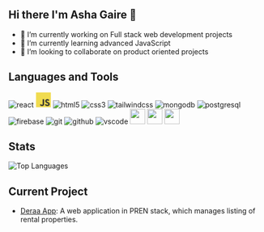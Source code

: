 ## Hi there I'm Asha Gaire 👋 
- 🔭 I’m currently working on Full stack web development projects
- 🌱 I’m currently learning advanced JavaScript
- 👯 I’m looking to collaborate on product oriented projects

## Languages and Tools
<p align="left">
  <img src="https://cdn.jsdelivr.net/gh/devicons/devicon@latest/icons/react/react-original.svg" alt="react" width="30" height="30" />
  <img src="https://raw.githubusercontent.com/devicons/devicon/master/icons/javascript/javascript-original.svg" alt="javascript" width="30" height="30"/>
  <img src="https://cdn.jsdelivr.net/gh/devicons/devicon@latest/icons/html5/html5-original.svg" alt="html5" width="30" height="30"/>
  <img src="https://cdn.jsdelivr.net/gh/devicons/devicon@latest/icons/css3/css3-original.svg" alt="css3" width="30" height="30"/>
  <img src="https://cdn.jsdelivr.net/gh/devicons/devicon@latest/icons/tailwindcss/tailwindcss-original.svg" alt="tailwindcss" width="30" height="30"/>
  <img src="https://cdn.jsdelivr.net/gh/devicons/devicon@latest/icons/mongodb/mongodb-original.svg" alt="mongodb" width="30" height="30"/>
  <img src="https://cdn.jsdelivr.net/gh/devicons/devicon@latest/icons/postgresql/postgresql-original.svg" alt="postgresql" width="30" height="30"/>
  <img src="https://cdn.jsdelivr.net/gh/devicons/devicon@latest/icons/firebase/firebase-original.svg" alt="firebase" width="30" height="30"/>
  <img src="https://cdn.jsdelivr.net/gh/devicons/devicon@latest/icons/git/git-original.svg" alt="git" width="30" height="30"/>
  <img src="https://cdn.jsdelivr.net/gh/devicons/devicon@latest/icons/github/github-original.svg" alt="github" width="30" height="30"/>
  <img src="https://cdn.jsdelivr.net/gh/devicons/devicon@latest/icons/vscode/vscode-original.svg" alt="vscode" width="30" height="30"/>
  <img src="https://cdn.jsdelivr.net/gh/devicons/devicon@latest/icons/figma/figma-original.svg alt="Figma" width="30" height="30"" />
  <img src="https://cdn.jsdelivr.net/gh/devicons/devicon@latest/icons/typescript/typescript-original.svg alt="TypeScript" width="30" height="30"" />
  <img src="https://cdn.jsdelivr.net/gh/devicons/devicon@latest/icons/csharp/csharp-original.svg alt="C#" width="30" height="30"" />
</p>

## Stats
![Top Languages](https://github-readme-stats.vercel.app/api/top-langs/?username=ashagaire&layout=compact&hide=jupyter%20notebook&cache_bust=1)

## Current Project
- [Deraa App](https://github.com/ashagaire/deraa): A web application in PREN stack, which manages listing of rental properties.
